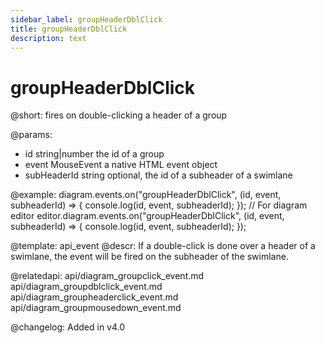 ```yaml
---
sidebar_label: groupHeaderDblClick
title: groupHeaderDblClick
description: text
---
```


# groupHeaderDblClick

@short: fires on double-clicking a header of a group

@params:
- id            string|number   the id of a group
- event         MouseEvent      a native HTML event object
- subHeaderId   string          optional, the id of a subheader of a swimlane


@example:
diagram.events.on("groupHeaderDblClick", (id, event, subheaderId) => {
    console.log(id, event, subheaderId);
});
// For diagram editor
editor.diagram.events.on("groupHeaderDblClick", (id, event, subheaderId) => {
    console.log(id, event, subheaderId);
});

@template: api_event
@descr:
If a double-click is done over a header of a swimlane, the event will be fired on the subheader of the swimlane.

@relatedapi:
api/diagram_groupclick_event.md
api/diagram_groupdblclick_event.md
api/diagram_groupheaderclick_event.md
api/diagram_groupmousedown_event.md

@changelog:
Added in v4.0
